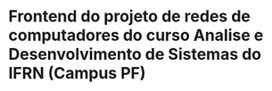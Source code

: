 # Frontend do projeto de redes de computadores do curso Analise e Desenvolvimento de Sistemas do IFRN (Campus PF)
